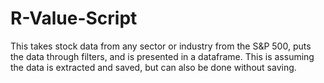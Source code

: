 # R-Value-Script
This takes stock data from any sector or industry from the S&amp;P 500, puts the data through filters, and is presented in a dataframe. This is assuming the data is extracted and saved, but can also be done without saving.
